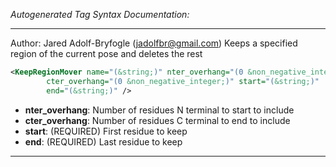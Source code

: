 <!-- THIS IS AN AUTOGENERATED FILE: Don't edit it directly, instead change the schema definition in the code itself. -->

_Autogenerated Tag Syntax Documentation:_

---
Author: Jared Adolf-Bryfogle (jadolfbr@gmail.com)
Keeps a specified region of the current pose and deletes the rest

```xml
<KeepRegionMover name="(&string;)" nter_overhang="(0 &non_negative_integer;)"
        cter_overhang="(0 &non_negative_integer;)" start="(&string;)"
        end="(&string;)" />
```

-   **nter_overhang**: Number of residues N terminal to start to include
-   **cter_overhang**: Number of residues C terminal to end to include
-   **start**: (REQUIRED) First residue to keep
-   **end**: (REQUIRED) Last residue to keep

---
